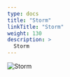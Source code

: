 ```yaml
---
type: docs
title: "Storm"
linkTitle: "Storm"
weight: 130
description: >
  Storm
---
```


![Storm](/images/bootcamp-slides/microservices-bootcamp/Slide130.PNG)
